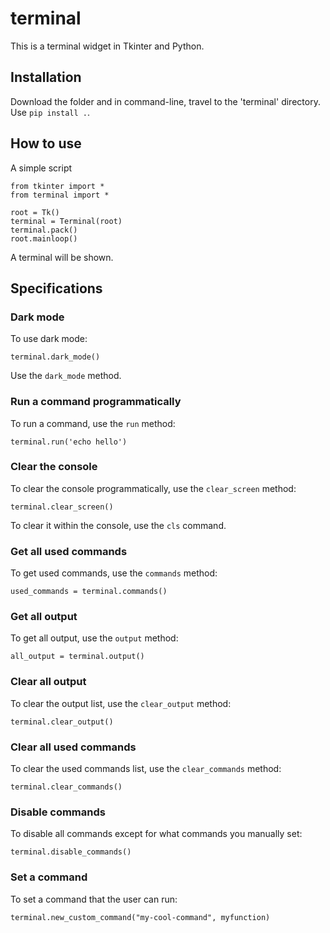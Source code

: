 # terminal
This is a terminal widget in Tkinter and Python.

## Installation
Download the folder and in command-line, travel to the 'terminal' directory. Use `pip install .`.

## How to use
A simple script
```
from tkinter import *
from terminal import *

root = Tk()
terminal = Terminal(root)
terminal.pack()
root.mainloop()
```

A terminal will be shown.

## Specifications
### Dark mode
To use dark mode:
```
terminal.dark_mode()
```
Use the `dark_mode` method.

### Run a command programmatically
To run a command, use the `run` method:
```
terminal.run('echo hello')
```

### Clear the console
To clear the console programmatically, use the `clear_screen` method:
```
terminal.clear_screen()
```
To clear it within the console, use the `cls` command.

### Get all used commands
To get used commands, use the `commands` method:
```
used_commands = terminal.commands()
```

### Get all output
To get all output, use the `output` method:
```
all_output = terminal.output()
```

### Clear all output
To clear the output list, use the `clear_output` method:
```
terminal.clear_output()
```

### Clear all used commands
To clear the used commands list, use the `clear_commands` method:
```
terminal.clear_commands()
```

### Disable commands
To disable all commands except for what commands you manually set:
```
terminal.disable_commands()
```

### Set a command
To set a command that the user can run:
```
terminal.new_custom_command("my-cool-command", myfunction)
```
